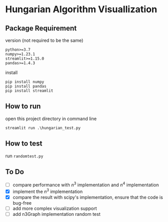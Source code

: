 # Hungarian Algorithm Visuallization
## Package Requirement
version (not required to be the same)
```
python>=3.7
numpy>=1.23.1
streamlit>=1.15.0
pandas>=1.4.3
```
install
```
pip install numpy 
pip install pandas
pip install streamlit
```
## How to run
open this project directory in command line
```
streamlit run .\hungarian_test.py
```
## How to test
run `randomtest.py`
## To Do
- [ ] compare performance with $n^3$ implementation and $n^4$ implementation
- [x] implement the $n^3$ implementation
- [x] compare the result with scipy's implementation, ensure that the code is bug-free
- [ ] add more complex visualization support
- [ ] add n3Graph implementation random test